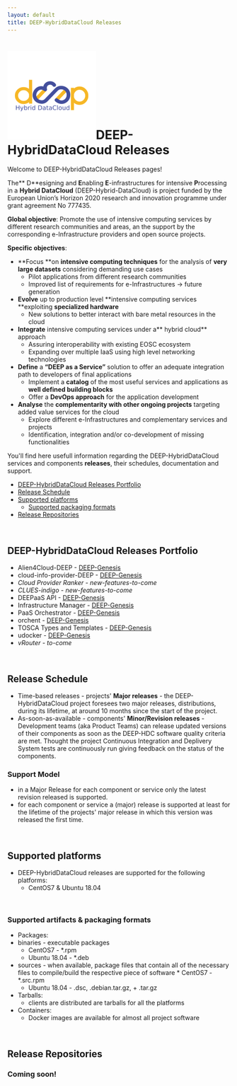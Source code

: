 ```yaml
---
layout: default
title: DEEP-HybridDataCloud Releases
---
```


# ![DEEP](img/deep.png)DEEP-HybridDataCloud Releases

Welcome to DEEP-HybridDataCloud Releases pages!

The** D**esigning and **E**nabling **E**-infrastructures for intensive **P**rocessing in a **Hybrid DataCloud** (DEEP-Hybrid-DataCloud) is project funded by the European Union’s Horizon 2020 research and innovation programme under grant agreement No 777435. 
 
**Global objective**: Promote the use of intensive computing services by different research communities and areas, an the support by the corresponding e-Infrastructure providers and open source projects.

**Specific objectives**:

* **Focus **on **intensive computing techniques** for the analysis of **very large datasets** considering demanding use cases
	* Pilot applications from different research communities
	* Improved list of requirements for e-Infrastructures → future generation
* **Evolve** up to production level **intensive computing services **exploiting **specialized hardware**
	* New solutions to better interact with bare metal resources in the cloud
* **Integrate** intensive computing services under a** hybrid cloud** approach
	* Assuring interoperability with existing EOSC ecosystem
	* Expanding over multiple IaaS using high level networking technologies
* **Define** a **“DEEP as a Service”** solution to offer an adequate integration path to developers of final applications
	* Implement a **catalog** of the most useful services and applications as **well defined building blocks**
	* Offer a **DevOps approach** for the application development
* **Analyse** the **complementarity with other ongoing projects** targeting added value services for the cloud
	* Explore different e-Infrastructures and complementary services and projects
	* Identification, integration and/or co-development of missing functionalities

You'll find here usefull information regarding the DEEP-HybridDataCloud services and components **releases**, their schedules, documentation and support.

* [DEEP-HybridDataCloud Releases Portfolio](#portfolio)
* [Release Schedule](#relsched)
* [Supported platforms](#supportedplatf)
   * [Supported packaging formats](#relcontent)
* [Release Repositories](#releaserepos)

<a name="portfolio">&nbsp;</a>
## DEEP-HybridDataCloud Releases Portfolio

* Alien4Cloud-DEEP - [DEEP-Genesis](deep-genesis/a4c-deep/ "A4C - DEEP v. 1.1-r0")
* cloud-info-provider-DEEP - [DEEP-Genesis](deep-genesis/cip-deep/ "CLoudInfoProvider - DEEP v. 0.10.4")
* *Cloud Provider Ranker - new-features-to-come*
* *CLUES-indigo - new-features-to-come*
* DEEPaaS API - [DEEP-Genesis](deep-genesis/daas/ "DEEPaaS API v. 0.1.0")
* Infrastructure Manager - [DEEP-Genesis](deep-genesis/im/ "IM v. 1.7.5")
* PaaS Orchestrator - [DEEP-Genesis](deep-genesis/paas-orchestrator/ "PaaS Orchestrator v. 2.1.1-FINAL")
* orchent - [DEEP-Genesis](deep-genesis/orchent/ "A4C - DEEP v. 1.1-r0")
* TOSCA Types and Templates - [DEEP-Genesis](deep-genesis/ttt/ "TOSCA types & templates v. 3.0.0")
* udocker - [DEEP-Genesis](deep-genesis/udocker/ "udocker v. 1.1.3")
* *vRouter - to-come*

       

<a name="relsched">&nbsp;</a>
## Release Schedule
* Time-based releases - projects' **Major releases** - the DEEP-HybridDataCloud project foresees two major releases, distributions, during its lifetime, at around 10 months since the start of the project. 
* As-soon-as-available - components' **Minor/Revision releases** - Development teams (aka Product Teams) can release updated versions of their components as soon as the DEEP-HDC software quality criteria are met. Thought the project Continuous Integration and Deplivery System tests are continuously run giving feedback on the status of the components.

### Support Model
 * in a Major Release for each component or service only the latest revision released is supported.
 * for each component or service a (major) release is supported at least for the lifetime of the projects' major release in which this version was released the first time.

<a name="supportedplatf">&nbsp;</a>
## Supported platforms

 * DEEP-HybridDataCloud releases are supported for the following platforms:
    * CentOS7 & Ubuntu 18.04 

<a name="relcontent">&nbsp;</a>
### Supported artifacts & packaging formats
 * Packages:
  * binaries - executable packages
    * CentOS7 - *.rpm
    * Ubuntu 18.04 - *.deb
  * sources - when available, package files that contain all of the necessary files to compile/build the respective piece of software
		* CentOS7 - *.src.rpm
    * Ubuntu 18.04 - .dsc, .debian.tar.gz, + .tar.gz
  * Tarballs:
    * clients are distributed are tarballs for all the platforms   
 * Containers:
    * Docker images are available for almost all project software

<a name="releaserepos">&nbsp;</a>
## Release Repositories

<h3><font style="color="#FC0813"">Coming soon!</font></h3>
